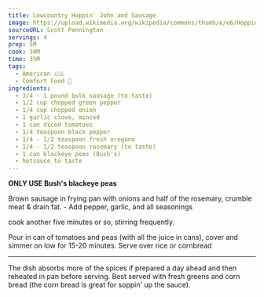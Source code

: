 ```yaml
---
title: Lowcountry Hoppin' John and Sausage
image: https://upload.wikimedia.org/wikipedia/commons/thumb/e/e6/Hoppin-john-bowl.JPG/1200px-Hoppin-john-bowl.JPG
sourceURL: Scott Pennington
servings: 4
prep: 5M
cook: 30M
time: 35M
tags:
  - American 🇺🇸
  - Comfort Food 🧸
ingredients:
  - 3/4 - 1 pound bulk sausage (to taste)
  - 1/2 cup chopped green pepper
  - 1/4 cup chopped onion
  - 1 garlic clove, minced
  - 1 can diced tomatoes
  - 1/4 teaspoon black pepper
  - 1/4 - 1/2 teaspoon fresh oregano
  - 1/4 - 1/2 teaspoon rosemary (to taste)
  - 1 can blackeye peas (Bush's)
  - hotsauce to taste
---
```


**ONLY USE Bush's blackeye peas**

Brown sausage in frying pan with onions and half of the rosemary, crumble meat & drain fat. - Add pepper, garlic, and all seasonings

cook another five minutes or so, stirring frequently.

Pour in can of tomatoes and peas (with all the juice in cans), cover and simmer on low for 15-20 minutes.
Serve over rice or cornbread

*  *  *

The dish absorbs more of the spices if prepared a day ahead and then reheated in pan before serving. Best served with fresh greens and corn bread (the corn bread is great for soppin' up the sauce).
